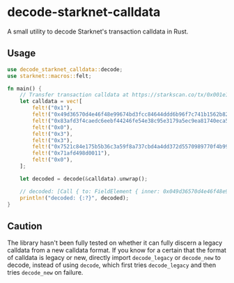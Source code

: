 # decode-starknet-calldata

A small utility to decode Starknet's transaction calldata in Rust.

## Usage

```rs
use decode_starknet_calldata::decode;
use starknet::macros::felt;

fn main() {
    // Transfer transaction calldata at https://starkscan.co/tx/0x001e18fa87db70d0a535d448959c452b739652e6c854959e90b699c572ea3e7f#overview
    let calldata = vec![
        felt!("0x1"),
        felt!("0x49d36570d4e46f48e99674bd3fcc84644ddd6b96f7c741b1562b82f9e004dc7"),
        felt!("0x83afd3f4caedc6eebf44246fe54e38c95e3179a5ec9ea81740eca5b482d12e"),
        felt!("0x0"),
        felt!("0x3"),
        felt!("0x3"),
        felt!("0x7521c84e175b5b36c3a59f8a737cbd4a4dd372d5570989770f4b99dd1a49dd"),
        felt!("0x71afd498d0011"),
        felt!("0x0"),
    ];

    let decoded = decode(&calldata).unwrap();

    // decoded: [Call { to: FieldElement { inner: 0x049d36570d4e46f48e99674bd3fcc84644ddd6b96f7c741b1562b82f9e004dc7 }, selector: FieldElement { inner: 0x0083afd3f4caedc6eebf44246fe54e38c95e3179a5ec9ea81740eca5b482d12e }, calldata: [FieldElement { inner: 0x007521c84e175b5b36c3a59f8a737cbd4a4dd372d5570989770f4b99dd1a49dd }, FieldElement { inner: 0x00000000000000000000000000000000000000000000000000071afd498d0011 }, FieldElement { inner: 0x0000000000000000000000000000000000000000000000000000000000000000 }] }]
    println!("decoded: {:?}", decoded);
}
```

## Caution

The library hasn't been fully tested on whether it can fully discern a legacy calldata from a new calldata format. If you know for a certain that the format of calldata is legacy or new, directly import `decode_legacy` or `decode_new` to decode, instead of using `decode`, which first tries `decode_legacy` and then tries `decode_new` on failure.
